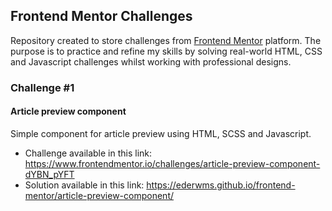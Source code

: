## Frontend Mentor Challenges

Repository created to store challenges from [Frontend Mentor](https://www.frontendmentor.io/) platform.
The purpose is to practice and refine my skills by solving real-world HTML, CSS and Javascript challenges whilst working with professional designs.

### Challenge #1
#### Article preview component

Simple component for article preview using HTML, SCSS and Javascript.

- Challenge available in this link: https://www.frontendmentor.io/challenges/article-preview-component-dYBN_pYFT
- Solution available in this link: https://ederwms.github.io/frontend-mentor/article-preview-component/
